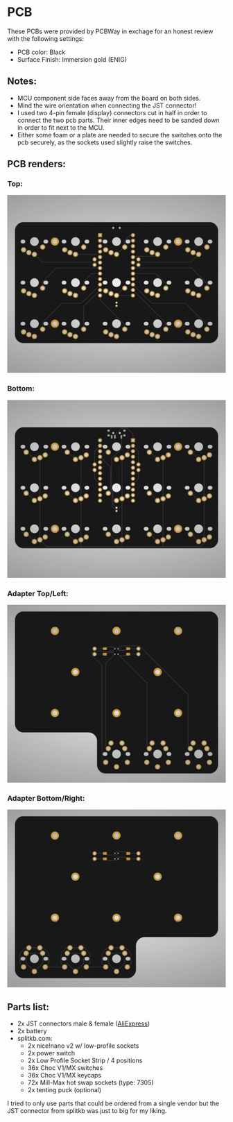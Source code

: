 # PCB

These PCBs were provided by PCBWay in exchage for an honest review with the following settings:

- PCB color: Black
- Surface Finish: Immersion gold (ENIG)

## Notes:

- MCU component side faces away from the board on both sides.
- Mind the wire orientation when connecting the JST connector!
- I used two 4-pin female (display) connectors cut in half in order to connect the two pcb parts. Their inner edges need to be sanded down in order to fit next to the MCU.
- Either some foam or a plate are needed to secure the switches onto the pcb securely, as the sockets used slightly raise the switches.

## PCB renders:

### Top:

![](../pictures/render1.jpeg)

### Bottom:

![](../pictures/render2.jpeg)

### Adapter Top/Left:

![](../pictures/render3.jpeg)

### Adapter Bottom/Right:

![](../pictures/render4.jpeg)

## Parts list:

- 2x JST connectors male & female ([AliExpress](https://a.aliexpress.com/_mrW9HoI))
- 2x battery
- splitkb.com:
  - 2x nice!nano v2 w/ low-profile sockets
  - 2x power switch
  - 2x Low Profile Socket Strip / 4 positions
  - 36x Choc V1/MX switches
  - 36x Choc V1/MX keycaps
  - 72x Mill-Max hot swap sockets (type: 7305)
  - 2x tenting puck (optional)

I tried to only use parts that could be ordered from a single vendor but the JST connector from splitkb was just to big for my liking.
